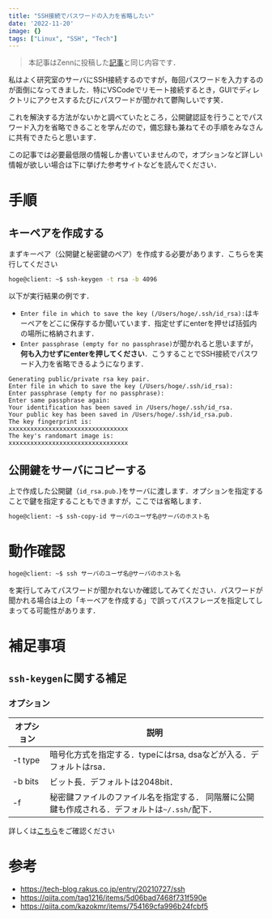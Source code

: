 ```yaml
---
title: "SSH接続でパスワードの入力を省略したい"
date: '2022-11-20'
image: {}
tags: ["Linux", "SSH", "Tech"]
---
```

> 本記事はZennに投稿した[記事](https://zenn.dev/rmt_drums/articles/173b4536f1c6e6)と同じ内容です．

私はよく研究室のサーバにSSH接続するのですが，毎回パスワードを入力するのが面倒になってきました．特にVSCodeでリモート接続するとき，GUIでディレクトリにアクセスするたびにパスワードが聞かれて鬱陶しいです笑．

これを解決する方法がないかと調べていたところ，公開鍵認証を行うことでパスワード入力を省略できることを学んだので，備忘録も兼ねてその手順をみなさんに共有できたらと思います．

この記事では必要最低限の情報しか書いていませんので，オプションなど詳しい情報が欲しい場合は下に挙げた参考サイトなどを読んでください．

# 手順
## キーペアを作成する
まずキーペア（公開鍵と秘密鍵のペア）を作成する必要があります．こちらを実行してください
```bash
hoge@client: ~$ ssh-keygen -t rsa -b 4096
```
以下が実行結果の例です．
- `Enter file in which to save the key (/Users/hoge/.ssh/id_rsa):`はキーペアをどこに保存するか聞いています．指定せずにenterを押せば括弧内の場所に格納されます．
- `Enter passphrase (empty for no passphrase)`が聞かれると思いますが，**何も入力せずにenterを押してください**．こうすることでSSH接続でパスワード入力を省略できるようになります．
```
Generating public/private rsa key pair.
Enter file in which to save the key (/Users/hoge/.ssh/id_rsa):
Enter passphrase (empty for no passphrase):
Enter same passphrase again: 
Your identification has been saved in /Users/hoge/.ssh/id_rsa.
Your public key has been saved in /Users/hoge/.ssh/id_rsa.pub.
The key fingerprint is:
xxxxxxxxxxxxxxxxxxxxxxxxxxxxxxxxx
The key's randomart image is:
xxxxxxxxxxxxxxxxxxxxxxxxxxxxxxxxx
```

## 公開鍵をサーバにコピーする
上で作成した公開鍵（`id_rsa.pub.`)をサーバに渡します．オプションを指定することで鍵を指定することもできますが，ここでは省略します．
```bash
hoge@client: ~$ ssh-copy-id サーバのユーザ名@サーバのホスト名
```
# 動作確認
```bash
hoge@client: ~$ ssh サーバのユーザ名@サーバのホスト名
```
を実行してみてパスワードが聞かれないか確認してみてください．パスワードが聞かれる場合は上の「キーペアを作成する」で誤ってパスフレーズを指定してしまってる可能性があります．

# 補足事項
## `ssh-keygen`に関する補足
### オプション
| オプション | 説明 |
| ---- | ---- |
| -t type | 暗号化方式を指定する．typeにはrsa, dsaなどが入る．デフォルトはrsa． |
| -b bits | ビット長．デフォルトは2048bit． |
| -f | 秘密鍵ファイルのファイル名を指定する． 同階層に公開鍵も作成される．デフォルトは`~/.ssh/`配下． |

詳しくは[こちら](https://docs.oracle.com/cd/E56342_01/html/E54074/ssh-keygen-1.html)をご確認ください

# 参考
- https://tech-blog.rakus.co.jp/entry/20210727/ssh
- https://qiita.com/tag1216/items/5d06bad7468f731f590e
- https://qiita.com/kazokmr/items/754169cfa996b24fcbf5